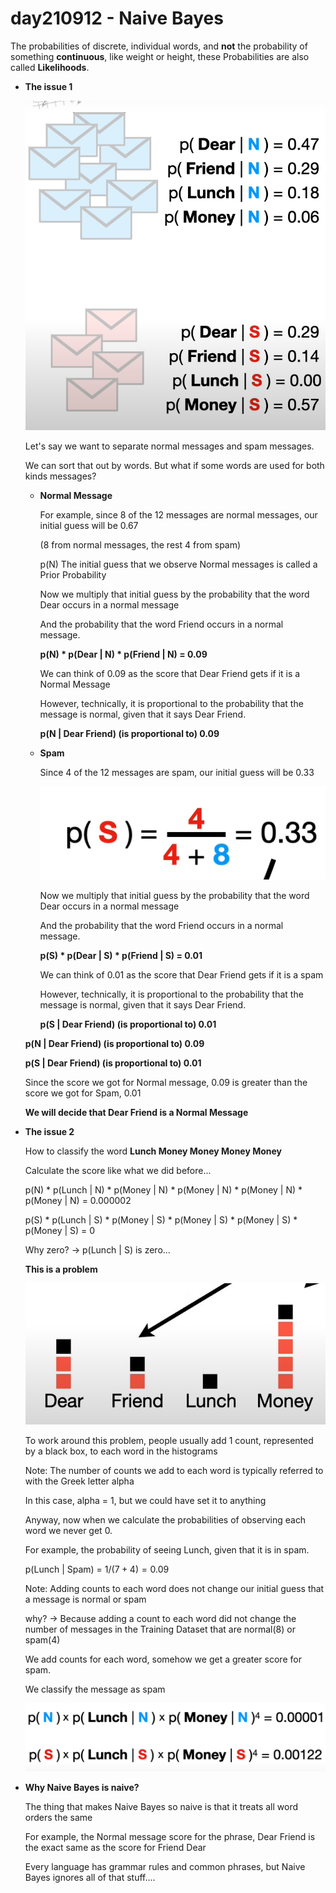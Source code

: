 # day210912 - Naive Bayes

The probabilities of discrete, individual words, and **not** the probability of something **continuous**, like weight or height, these Probabilities are also called **Likelihoods**.

- **The issue 1**

    ![Untitled](day210912%20-%20Naive%20Bayes%20e81e3cd8354e4462bd1e5e372b5b1dd0/Untitled.png)

    Let's say we want to separate normal messages and spam messages.

    We can sort that out by words. But what if some words are used for both kinds messages?

    - **Normal Message**

        For example, since 8 of the 12 messages are normal messages, our initial guess will be 0.67

        (8 from normal messages, the rest 4 from spam)

        p(N) The initial guess that we observe Normal messages is called a Prior Probability

        Now we multiply that initial guess by the probability that the word Dear occurs in a normal message

        And the probability that the word Friend occurs in a normal message.

        **p(N) * p(Dear | N) * p(Friend | N) = 0.09**

        We can think of 0.09 as the score that Dear Friend gets if it is a Normal Message

        However, technically, it is proportional to the probability that the message is normal, given that it says Dear Friend.

        **p(N | Dear Friend) (is proportional to) 0.09**

    - **Spam**

        Since 4 of the 12 messages are spam, our initial guess will be 0.33

        ![Untitled](day210912%20-%20Naive%20Bayes%20e81e3cd8354e4462bd1e5e372b5b1dd0/Untitled%201.png)

         

        Now we multiply that initial guess by the probability that the word Dear occurs in a normal message

        And the probability that the word Friend occurs in a normal message.

        **p(S) * p(Dear | S) * p(Friend | S) = 0.01**

        We can think of 0.01 as the score that Dear Friend gets if it is a spam

        However, technically, it is proportional to the probability that the message is normal, given that it says Dear Friend.

        **p(S | Dear Friend) (is proportional to) 0.01**

    **p(N | Dear Friend) (is proportional to) 0.09**

    **p(S | Dear Friend) (is proportional to) 0.01**

    Since the score we got for Normal message, 0.09 is greater than the score we got for Spam, 0.01

    **We will decide that Dear Friend is a Normal Message**

- **The issue 2**

    How to classify the word **Lunch Money Money Money Money** 

    Calculate the score like what we did before...

    p(N) *  p(Lunch | N) * p(Money | N) * p(Money | N) * p(Money | N) * p(Money | N) = 0.000002

    p(S) *  p(Lunch | S) * p(Money | S) * p(Money | S) * p(Money | S) * p(Money | S)  = 0

    Why zero? → p(Lunch | S) is zero...

    **This is a problem**

    ![Untitled](day210912%20-%20Naive%20Bayes%20e81e3cd8354e4462bd1e5e372b5b1dd0/Untitled%202.png)

    To work around this problem, people usually add 1 count, represented by a black box, to each word in the histograms

    Note: The number of counts we add to each word is typically referred to with the Greek letter alpha

    In this case, alpha = 1, but we could have set it to anything

    Anyway, now when we calculate the probabilities of observing each word we never get 0.

    For example, the probability of seeing Lunch, given that it is in spam.

    p(Lunch | Spam) = $1/(7+4) = 0.09$

    Note: Adding counts to each word does not change our initial guess that a message is normal or spam

    why? → Because adding a count to each word did not change the number of messages in the Training Dataset that are normal(8) or spam(4)

    We add counts for each word, somehow we get a greater score for spam.

    We classify the message as spam

    ![Untitled](day210912%20-%20Naive%20Bayes%20e81e3cd8354e4462bd1e5e372b5b1dd0/Untitled%203.png)

- **Why Naive Bayes is naive?**

    The thing that makes Naive Bayes so naive is that it treats all word orders the same

    For example, the Normal message score for the phrase, Dear Friend is the exact same as the score for Friend Dear

    Every language has grammar rules and common phrases, but Naive Bayes ignores all of that stuff....